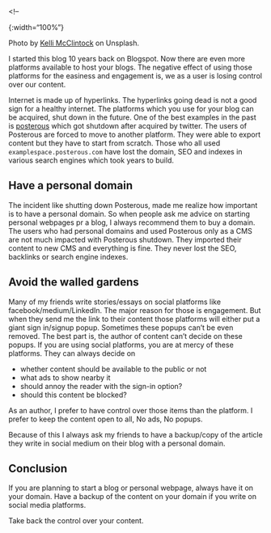 &lt;!–

{:width=“100%”}

Photo by [Kelli McClintock](https://unsplash.com/@kelli_mcclintock?utm_source=unsplash&utm_medium=referral&utm_content=creditCopyText) on Unsplash.

I started this blog 10 years back on Blogspot. Now there are even more platforms available to host your blogs. The negative effect of using those platforms for the easiness and engagement is, we as a user is losing control over our content.

Internet is made up of hyperlinks. The hyperlinks going dead is not a good sign for a healthy internet. The platforms which you use for your blog can be acquired, shut down in the future. One of the best examples in the past is [posterous](http://www.posterous.com/) which got shutdown after acquired by twitter. The users of Posterous are forced to move to another platform. They were able to export content but they have to start from scratch. Those who all used `examplespace.posterous.com` have lost the domain, SEO and indexes in various search engines which took years to build.

Have a personal domain
----------------------

The incident like shutting down Posterous, made me realize how important is to have a personal domain. So when people ask me advice on starting personal webpages pr a blog, I always recommend them to buy a domain. The users who had personal domains and used Posterous only as a CMS are not much impacted with Posterous shutdown. They imported their content to new CMS and everything is fine. They never lost the SEO, backlinks or search engine indexes.

Avoid the walled gardens
------------------------

Many of my friends write stories/essays on social platforms like facebook/medium/LinkedIn. The major reason for those is engagement. But when they send me the link to their content those platforms will either put a giant sign in/signup popup. Sometimes these popups can’t be even removed. The best part is, the author of content can’t decide on these popups. If you are using social platforms, you are at mercy of these platforms. They can always decide on

-   whether content should be available to the public or not
-   what ads to show nearby it
-   should annoy the reader with the sign-in option?
-   should this content be blocked?

As an author, I prefer to have control over those items than the platform. I prefer to keep the content open to all, No ads, No popups.

Because of this I always ask my friends to have a backup/copy of the article they write in social medium on their blog with a personal domain.

Conclusion
----------

If you are planning to start a blog or personal webpage, always have it on your domain. Have a backup of the content on your domain if you write on social media platforms.

Take back the control over your content.
